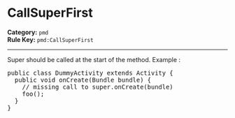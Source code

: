 # CallSuperFirst
**Category:** `pmd`<br/>
**Rule Key:** `pmd:CallSuperFirst`<br/>


-----

Super should be called at the start of the method. Example :
<pre>
public class DummyActivity extends Activity {
  public void onCreate(Bundle bundle) {
    // missing call to super.onCreate(bundle)
    foo();
  }
}
</pre>
